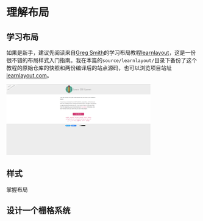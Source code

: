 # 理解布局

## 学习布局

如果是新手，建议先阅读来自[Greg Smith](https://incompl.com/)的学习布局教程[learnlayout](https://github.com/incompl/learnlayout)，这是一份很不错的布局样式入门指南。我在本篇的`source/learnlayout/`目录下备份了这个教程的原始仓库的快照和两份编译后的站点源码，也可以浏览项目站址[learnlayout.com](https://learnlayout.com/)。

<!-- <img src="images/learnlayout.png" title="learnlayout" alt="learnlayout" style="max-width:75%;margin:auto;" /> -->

<img src="images/learnlayout.png" title="learnlayout" alt="learnlayout" width="75%" />

## 样式


掌握布局




## 设计一个栅格系统





